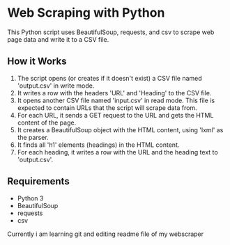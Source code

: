 # Web Scraping with Python

This Python script uses BeautifulSoup, requests, and csv to scrape web page data and write it to a CSV file.

## How it Works

1. The script opens (or creates if it doesn't exist) a CSV file named 'output.csv' in write mode.
2. It writes a row with the headers 'URL' and 'Heading' to the CSV file.
3. It opens another CSV file named 'input.csv' in read mode. This file is expected to contain URLs that the script will scrape data from.
4. For each URL, it sends a GET request to the URL and gets the HTML content of the page.
5. It creates a BeautifulSoup object with the HTML content, using 'lxml' as the parser.
6. It finds all 'h1' elements (headings) in the HTML content.
7. For each heading, it writes a row with the URL and the heading text to 'output.csv'.

## Requirements

- Python 3
- BeautifulSoup
- requests
- csv


Currently i am learning git
and editing readme file of my webscraper